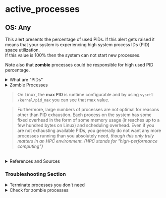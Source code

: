 # active_processes

## OS: Any

This alert presents the percentage of used PIDs. If this alert gets raised it means that your system is experiencing
high system process IDs (PID) space utilization. \
If this value is 100% then the system can not start new processes.

Note also that **zombie** processes could be responsible for high used PID percentage.

<details>
<summary>What are "PIDs"</summary>

> A "PID" (i.e., process identification number) is an identification number that is automatically assigned to
> each `process` when it is created on a Unix-like operating system.  
> A `process` is an executing (i.e., running) instance of a program. Each process is guaranteed a unique **PID**,
> which is always a non-negative integer.<sup> [1](http://www.linfo.org/pid.html) </sup>

As you can understand, a system has a finite number of PIDs, as it can run a limited number of processes at any given
time.
</details>

<details>
<summary>Zombie Processes</summary>

> A **zombie** process is one that never received a signal from the parent process that created it, a child process is
> one that has its origin in a higher level process known as the parent process that is in charge of sending the
> signals to the child processes generated by it to indicate that their life span has ended. So, if the parent
> process isn't programmed properly it can spawn **zombie** processes.<sup> [2](
> https://blog.desdelinux.net/en/procesos-zombies/) </sup>

So if the system has **a lot of zombie** processes, it **can't repurpose the PIDs used** on those processes.
</details>

> On Linux, the **max PID** is runtime configurable and by using `sysctl /kernel/pid_max` you can see that max value.

> Furthermore, large numbers of processes are not optimal for reasons other than PID exhaustion. Each process on the
> system has some fixed overhead in the form of some memory usage (ir reaches up to a few hundred bytes on Linux) and
> scheduling overhead. Even if you are not exhausting available PIDs, you generally do not want any more processes
> running than you absolutely need, *though this only truly matters in an HPC environment. (HPC stands for 
> "high-performance computing")*

<br>

<details>
<summary>References and Sources</summary>

1. [PID Definition](http://www.linfo.org/pid.html)
2. [Zombie Processes](https://blog.desdelinux.net/en/procesos-zombies/)
</details>

### Troubleshooting Section

<details>
<summary>Terminate processes you don't need</summary>

<details>
<summary>Linux</summary>

Use the `ps` command;

```
root@netdata~ # ps
```

it will display all the active `processes` in your system alongside with their `PIDs`.

From there you can determine which processes you don't need and use the `kill` command to terminate them;

```
root@netdata~ # kill <the pid number you want to terminate>
```

</details>

> It would be helpful to close any unneeded processes, but Netdata strongly suggests knowing exactly what
> processes you are closing and being certain that they are not necessary.
</details>

<details>
<summary>Check for zombie processes</summary>

As we have seen, a system can report high percentage of used PIDs due to zombie processes (*among other things*).  \
You can't simply kill zombie processes. So to clean your system up from these processes, you should locate the parent of
that process. Killing the parent would result in the process getting inherited by `pid 1`
which will wait on it and eventually clear it from the process table.

- Use `ps`;

<details><summary>Freebsd and MacOS</summary>

```
root@netdata~ # ps -al | grep Z
```

</details>

<details>
<summary>Linux</summary>

```
root@netdata~ # ps -elf | grep Z
```

</details>

This command will show you the processes currently at a zombie state.

```
F S UID PID PPID C PRI  NI ADDR SZ WCHAN  STIME TTY TIME CMD
...
```

`S` stands for `state`, on this column the **zombie** processes have a `Z`.  \
`PID` is the PID of the process  \
`PPID` is the PID of the parent of that process  \
`CMD` Should give you more info about the process and help you determine if it is needed or not

After you have decided that you want to clean up a zombie process, you can;

- `kill -s SIGCHLD <pid>` where `<pid>` is the `PPID` of the zombie process.

This will send a signal to the parent process telling it to clean up its zombie processes. If the parent isn't
programmed properly, it might be ignoring the `SIGCHILD` signal we would be sending. In this case, we would need to
`kill` the parent, so the zombie can get inherited by `pid 1` which will wait on it and eventually clear it from the
process table.  \
To do so:

```
root@netdata~ # kill <PID>
```

Where `<PID>` is the `PPID` *(parent process PID)* of the zombie process.

> Netdata strongly suggests knowing exactly what processes you are closing and being certain that they are not necessary.


</details>
